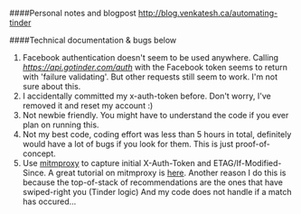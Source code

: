 ####Personal notes and blogpost
http://blog.venkatesh.ca/automating-tinder

####Technical documentation & bugs below
1. Facebook authentication doesn't seem to be used anywhere. Calling *https://api.gotinder.com/auth* with the Facebook token seems to return with 'failure validating'. But other requests still seem to work. I'm not sure about this.
1. I accidentally committed my x-auth-token before. Don't worry, I've removed it and reset my account :)
1. Not newbie friendly. You might have to understand the code if you ever plan on running this.
1. Not my best code, coding effort was less than 5 hours in total, definitely would have a lot of bugs if you look for them. This is just proof-of-concept.
1. Use [mitmproxy](http://mitmproxy.org/) to capture initial X-Auth-Token and ETAG/If-Modified-Since. A great tutorial on mitmproxy is [here](http://blog.philippheckel.com/2013/07/01/how-to-use-mitmproxy-to-read-and-modify-https-traffic-of-your-phone/). Another reason I do this is because the top-of-stack of recommendations are the ones that have swiped-right you (Tinder logic) And my code does not handle if a match has occured...
